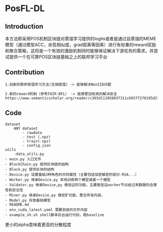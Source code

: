 # PosFL-DL

## Introduction
​	本方法即采用POS机制区块链对蒸馏学习提供的logits或者是通过自蒸馏的MEME模型（通过模型ACC，余弦相似度，grad距离等因素）进行有权重的reward奖励和聚合策略，这将是一个有效的激励机制同时能够保证解决下游任务的需求。并尝试提供一个在可靠POS区块链基础之上的联邦学习平台

## Contribution

    1.创新的联邦蒸馏学习方法(互相蒸馏) -> 能够解决NonIID问题

    2.新的reward机制（参考FAIR-BFL） -> 能够更加有效的解决安全
    https://www.semanticscholar.org/reader/c365d11185883f311c6937f270185d2faa6433d3

## Code

```
dataset
    ANY dataset
        - rawdata
        - test (.npz)
        - train(.npz)
        - config.json
utils
    -data_utils.py
- main.py 入口文件
- BlockChain.py 提供区块链的结构
- Block.py 提供区块的结构
- Device.py 设置基础3种角色的共同属性（主要包括加密解密的部分-RSA...）
- Worker.py 继承Device.py 本地训练两个模型或者一个模型
- Valdator.py 继承Device,py 做验证的功能，主要是验证worker节点给过来数据的合理性和安全性
- Miner.py 继承Device.py 做挖矿功能，整合所有内容，
- Model.py 存放基础模型
- README.md  
- env_cuda_latest.yaml 需要安装的文件内容
- example_sh.sh shell脚本后台运行代码，跑baseline
```
更小的alpha意味着更高的分散程度